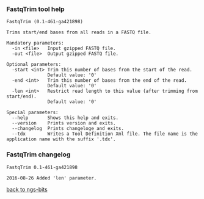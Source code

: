 ### FastqTrim tool help
	FastqTrim (0.1-461-ga421898)
	
	Trims start/end bases from all reads in a FASTQ file.
	
	Mandatory parameters:
	  -in <file>   Input gzipped FASTQ file.
	  -out <file>  Output gzipped FASTQ file.
	
	Optional parameters:
	  -start <int> Trim this number of bases from the start of the read.
	               Default value: '0'
	  -end <int>   Trim this number of bases from the end of the read.
	               Default value: '0'
	  -len <int>   Restrict read length to this value (after trimming from start/end).
	               Default value: '0'
	
	Special parameters:
	  --help       Shows this help and exits.
	  --version    Prints version and exits.
	  --changelog  Prints changeloge and exits.
	  --tdx        Writes a Tool Definition Xml file. The file name is the application name with the suffix '.tdx'.
	
### FastqTrim changelog
	FastqTrim 0.1-461-ga421898
	
	2016-08-26 Added 'len' parameter.
[back to ngs-bits](https://github.com/imgag/ngs-bits)